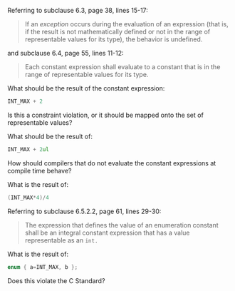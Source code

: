 Referring to subclause 6.3, page 38, lines 15-17:

> If an *exception* occurs during the evaluation of an expression (that is, if the
> result is not mathematically defined or not in the range of representable values
> for its type), the behavior is undefined.

and subclause 6.4, page 55, lines 11-12:

> Each constant expression shall evaluate to a constant that is in the range of
> representable values for its type.

What should be the result of the constant expression:

```c
INT_MAX + 2
```

Is this a constraint violation, or it should be mapped onto the set of
representable values?

What should be the result of:

```c
INT_MAX + 2ul
```

How should compilers that do not evaluate the constant expressions at compile
time behave?

What is the result of:

```c
(INT_MAX*4)/4
```

Referring to subclause 6.5.2.2, page 61, lines 29-30:

> The expression that defines the value of an enumeration constant shall be an
> integral constant expression that has a value representable as an `int.`

What is the result of:

```c
enum { a=INT_MAX, b };
```

Does this violate the C Standard?

